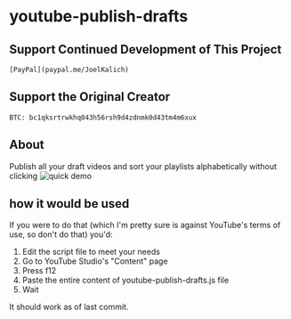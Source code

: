 # youtube-publish-drafts

## Support Continued Development of This Project
```
[PayPal](paypal.me/JoelKalich)
```
## Support the Original Creator
```
BTC: bc1qksrtrwkhq043h56rsh9d4zdnmk0d43tm4m6xux
```

## About
Publish all your draft videos and sort your playlists alphabetically without clicking
![quick demo](youtube-publisher-demo.gif)

## how it would be used
If you were to do that (which I'm pretty sure is against YouTube's terms of use, so don't do that) you'd:
1. Edit the script file to meet your needs
1. Go to YouTube Studio's "Content"  page
2. Press f12
3. Paste the entire content of youtube-publish-drafts.js file
4. Wait

It should work as of last commit.
